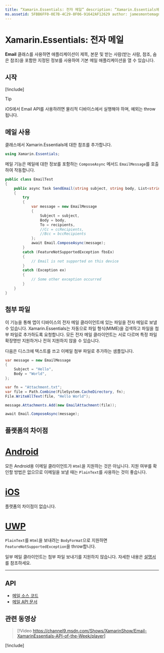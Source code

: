 ```yaml
---
title: “Xamarin.Essentials: 전자 메일” description: “Xamarin.Essentials에서 Email 클래스를 사용하면 애플리케이션이 제목, 본문 및 받는 사람(받는 사람, 참조, 숨은 참조)을 포함한 지정된 정보를 사용하여 기본 메일 애플리케이션을 열 수 있습니다.”
ms.assetid: 5FBB6FF0-0E7B-4C29-8F06-91642AF12629 author: jamesmontemagno ms.custom: video ms.author: jamont ms.date: 08/20/2019 no-loc: [Xamarin.Forms, Xamarin.Essentials]
---
```


# <a name="xamarinessentials-email"></a>Xamarin.Essentials: 전자 메일

**Email** 클래스를 사용하면 애플리케이션이 제목, 본문 및 받는 사람(받는 사람, 참조, 숨은 참조)을 포함한 지정된 정보를 사용하여 기본 메일 애플리케이션을 열 수 있습니다.

## <a name="get-started"></a>시작

[!include[](~/essentials/includes/get-started.md)]

> [!TIP]
> iOS에서 Email API를 사용하려면 물리적 디바이스에서 실행해야 하며, 예외는 throw됩니다.

## <a name="using-email"></a>메일 사용

클래스에서 Xamarin.Essentials에 대한 참조를 추가합니다.

```csharp
using Xamarin.Essentials;
```

메일 기능은 메일에 대한 정보를 포함하는 `ComposeAsync` 메서드 `EmailMessage`를 호출하여 작동합니다.

```csharp
public class EmailTest
{
    public async Task SendEmail(string subject, string body, List<string> recipients)
    {
        try
        {
            var message = new EmailMessage
            {
                Subject = subject,
                Body = body,
                To = recipients,
                //Cc = ccRecipients,
                //Bcc = bccRecipients
            };
            await Email.ComposeAsync(message);
        }
        catch (FeatureNotSupportedException fbsEx)
        {
            // Email is not supported on this device
        }
        catch (Exception ex)
        {
            // Some other exception occurred
        }
    }
}
```

## <a name="file-attachments"></a>첨부 파일

이 기능을 통해 앱이 디바이스의 전자 메일 클라이언트에 있는 파일을 전자 메일로 보낼 수 있습니다. Xamarin.Essentials는 자동으로 파일 형식(MIME)을 검색하고 파일을 첨부 파일로 추가하도록 요청합니다. 모든 전자 메일 클라이언트는 서로 다르며 특정 파일 확장명만 지원하거나 전혀 지원하지 않을 수 있습니다.

다음은 디스크에 텍스트를 쓰고 이메일 첨부 파일로 추가하는 샘플입니다.

```csharp
var message = new EmailMessage
{
    Subject = "Hello",
    Body = "World",
};

var fn = "Attachment.txt";
var file = Path.Combine(FileSystem.CacheDirectory, fn);
File.WriteAllText(file, "Hello World");

message.Attachments.Add(new EmailAttachment(file));

await Email.ComposeAsync(message);
```

## <a name="platform-differences"></a>플랫폼의 차이점

# <a name="android"></a>[Android](#tab/android)

모든 Android용 이메일 클라이언트가 `Html`을 지원하는 것은 아닙니다. 지원 여부를 확인할 방법은 없으므로 이메일을 보낼 때는 `PlainText`를 사용하는 것이 좋습니다.

# <a name="ios"></a>[iOS](#tab/ios)

플랫폼의 차이점이 없습니다.

# <a name="uwp"></a>[UWP](#tab/uwp)

`PlainText`를 `Html`을 보내려는 `BodyFormat`으로 지원하면 `FeatureNotSupportedException`을 throw합니다.

일부 메일 클라이언트는 첨부 파일 보내기를 지원하지 않습니다. 자세한 내용은 [설명서](https://docs.microsoft.com/windows/uwp/contacts-and-calendar/sending-email)를 참조하세요.

-----

## <a name="api"></a>API

- [메일 소스 코드](https://github.com/xamarin/Essentials/tree/master/Xamarin.Essentials/Email)
- [메일 API 문서](xref:Xamarin.Essentials.Email)

## <a name="related-video"></a>관련 동영상

> [!Video https://channel9.msdn.com/Shows/XamarinShow/Email-XamarinEssentials-API-of-the-Week/player]

[!include[](~/essentials/includes/xamarin-show-essentials.md)]
